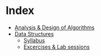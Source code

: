 # Index
- [Analysis & Design of Algorithms](ada/)
- [Data Structures](dataStructures/)
  - [Syllabus](dataStructures/syllabus)
  - [Excercises & Lab sessions](dataStructures/excercises)
